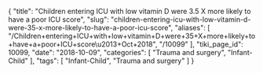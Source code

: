 {
    "title": "Children entering ICU with low vitamin D were 3.5 X more likely to have a poor ICU score",
    "slug": "children-entering-icu-with-low-vitamin-d-were-35-x-more-likely-to-have-a-poor-icu-score",
    "aliases": [
        "/Children+entering+ICU+with+low+vitamin+D+were+35+X+more+likely+to+have+a+poor+ICU+score\u2013+Oct+2018",
        "/10099"
    ],
    "tiki_page_id": 10099,
    "date": "2018-10-09",
    "categories": [
        "Trauma and surgery",
        "Infant-Child"
    ],
    "tags": [
        "Infant-Child",
        "Trauma and surgery"
    ]
}